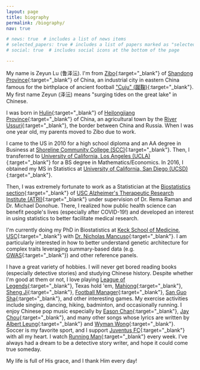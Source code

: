 ```yaml
---
layout: page
title: biography
permalink: /biography/
nav: true

# news: true  # includes a list of news items
# selected_papers: true # includes a list of papers marked as "selected={true}"
# social: true  # includes social icons at the bottom of the page

---
```


My name is Zeyun Lu (鲁泽沄). I'm from [Zibo](https://en.wikipedia.org/wiki/Zibo){:target="_blank"} of [Shandong Province](https://en.wikipedia.org/wiki/Shandong){:target="_blank"} of China, an industrial city in eastern China famous for the birthplace of ancient football ["Cuju" (蹴鞠)](https://en.wikipedia.org/wiki/Cuju){:target="_blank"}. My first name Zeyun (泽沄) means "surging tides on the great lake" in Chinese.

I was born in [Hulin](https://en.wikipedia.org/wiki/Hulin){:target="_blank"} of [Heilongjiang Province](https://en.wikipedia.org/wiki/Heilongjiang){:target="_blank"} of China, an agricultural town by the [River Ussuri](https://en.wikipedia.org/wiki/Ussuri){:target="_blank"}, the border between China and Russia. When I was one year old, my parents moved to Zibo due to work.

I came to the US in 2010 for a high school diploma and an AA degree in Business at [Shoreline Community College (SCC)](https://www.shoreline.edu/){:target="_blank"}. Then, I transferred to [University of California, Los Angeles (UCLA)](https://www.ucla.edu/){:target="_blank"} for a BS degree in Mathematics/Economics. In 2016, I obtained my MS in Statistics at [University of California, San Diego (UCSD)](https://ucsd.edu/){:target="_blank"}.

Then, I was extremely fortunate to work as a Statistician at the [Biostatistics section](https://sites.usc.edu/atribiostats/){:target="_blank"} of [USC Alzheimer's Therapeutic Research Institute (ATRI)](https://keck.usc.edu/atri){:target="_blank"} under supervision of Dr. Rema Raman and Dr. Michael Donohue. There, I realized how public health science can benefit people's lives (especially after COVID-19!) and developed an interest in using statistics to better facilitate medical research.

I'm currently doing my PhD in Biostatistics at [Keck School of Medicine, USC](https://keck.usc.edu/){:target="_blank"} with [Dr. Nicholas Mancuso](https://www.mancusolab.com/){:target="_blank"}. I am particularly interested in how to better understand genetic architecture for complex traits leveraging summary-based data (e.g. [GWAS](https://en.wikipedia.org/wiki/Genome-wide_association_study){:target="_blank"}) and other reference panels.

I have a great variety of hobbies. I will never get bored reading books (especially detective stories) and studying Chinese history. Despite whether I'm good at them or not, I love playing [League of Legends](https://en.wikipedia.org/wiki/League_of_Legends){:target="_blank"}, Texas hold 'em, [Mahjong](https://en.wikipedia.org/wiki/Mahjong){:target="_blank"}, [Sheng Ji](https://en.wikipedia.org/wiki/Sheng_ji){:target="_blank"}, [Football Manager](https://en.wikipedia.org/wiki/Football_Manager){:target="_blank"}, [San Guo Sha](https://en.wikipedia.org/wiki/Legends_of_the_Three_Kingdoms){:target="_blank"}, and other interesting games. My exercise activities include singing, dancing, hiking, badminton, and occasionally running. I enjoy Chinese pop music especially by [Eason Chan](https://en.wikipedia.org/wiki/Eason_Chan){:target="_blank"}, [Jay Chou](https://en.wikipedia.org/wiki/Jay_Chou){:target="_blank"}, and many other songs whose lyrics are written by [Albert Leung](https://en.wikipedia.org/wiki/Albert_Leung){:target="_blank"} and [Wyman Wong](https://en.wikipedia.org/wiki/Wyman_Wong){:target="_blank"}. Soccer is my favorite sport, and I support [Juventus FC](https://en.wikipedia.org/wiki/Juventus_F.C.){:target="_blank"} with all my heart. I watch [Running Man](https://en.wikipedia.org/wiki/Running_Man_(South_Korean_TV_series)){:target="_blank"} every week. I've always had a dream to be a detective story writer, and hope it could come true someday.

My life is full of His grace, and I thank Him every day!
